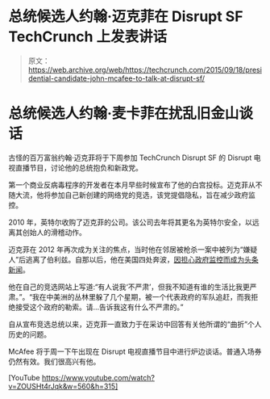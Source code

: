 # 总统候选人约翰·迈克菲在 Disrupt SF TechCrunch 上发表讲话

> 原文：<https://web.archive.org/web/https://techcrunch.com/2015/09/18/presidential-candidate-john-mcafee-to-talk-at-disrupt-sf/>

# 总统候选人约翰·麦卡菲在扰乱旧金山谈话

古怪的百万富翁约翰·迈克菲将于下周参加 TechCrunch Disrupt SF 的 Disrupt 电视直播节目，讨论他的总统抱负和新政党。

第一个商业反病毒程序的开发者在本月早些时候宣布了他的白宫投标。迈克菲从不随大流，他将参加自己新创建的网络党的竞选，该党提倡隐私，旨在减少政府监控。

2010 年，英特尔收购了迈克菲的公司。该公司去年将其更名为英特尔安全，以远离其创始人的滑稽动作。

迈克菲在 2012 年再次成为关注的焦点，当时他在邻居被枪杀一案中被列为“嫌疑人”后逃离了伯利兹。自那以后，他在美国四处奔波，[因担心政府监控而成为头条新闻](https://web.archive.org/web/20221007035959/http://www.usatoday.com/story/tech/2014/03/25/john-mcafee-on-the-lam-blue-ridge-mountains-futuretense/6374671/)。

他在自己的竞选网站上写道:“有人说我‘不严肃’，但我不知道有谁的生活比我更严肃。”。“我在中美洲的丛林里躲了几个星期，被一个代表政府的军队追赶，而我拒绝接受这个政府的勒索。请…告诉我这有什么不严肃的。”

自从宣布竞选总统以来，迈克菲一直致力于在采访中回答有关他所谓的“曲折”个人历史的问题。

McAfee 将于周一下午出现在 Disrupt 电视直播节目中进行炉边谈话。普通入场券仍然有效。我们很高兴有他。

[YouTube https://www.youtube.com/watch?v=ZOUSHt4rJqk&w=560&h=315]
